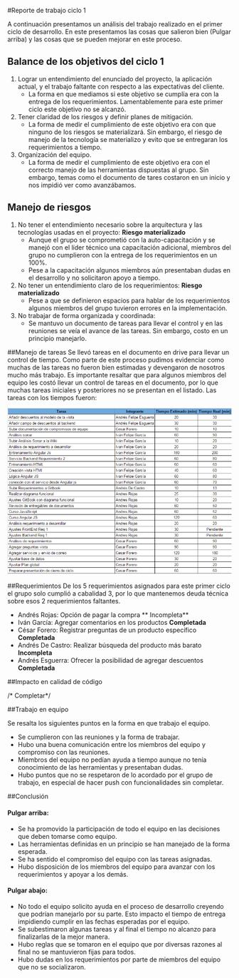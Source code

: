#Reporte de trabajo ciclo 1

A continuación presentamos un análisis del trabajo realizado en el primer ciclo de desarrollo. En este presentamos las cosas que salieron bien (Pulgar arriba) y las cosas que se pueden mejorar en este proceso.

## Balance de los objetivos del ciclo 1

1. Lograr un entendimiento del enunciado del proyecto, la aplicación actual, y el trabajo faltante con respecto a las expectativas del cliente.
    * La forma en que mediamos si este objetivo se cumplía era con la entrega de los requerimientos. Lamentablemente para este primer ciclo este objetivo no se alcanzó.
2. Tener claridad de los riesgos y definir planes de mitigación.	
	* La forma de medir el cumplimiento de este objetivo era con que ninguno de los riesgos se materializará. Sin embargo, el riesgo de manejo de la tecnología se materializo y evito que se entregaran los requerimientos a tiempo.
3. Organización del equipo.
	* La forma de medir el cumplimiento de este objetivo era con el correcto manejo de las herramientas dispuestas al grupo. Sin embargo, temas como el documento de tares costaron en un inicio y nos impidió ver como avanzábamos.
	
## Manejo de riesgos
1. No tener el entendimiento necesario sobre la arquitectura y las tecnologías usadas en el proyecto: **Riesgo materializado**
    * Aunque el grupo se comprometió con la auto-capacitación y se manejó con el líder técnico una capacitación adicional, miembros del grupo no cumplieron con la entrega de los requerimientos en un 100%. 
    * Pese a la capacitación algunos miembros aún presentaban dudas en el desarrollo y no solicitaron apoyo a tiempo.
2. No tener un entendimiento claro de los requerimientos: **Riesgo materializado**
    * Pese a que se definieron espacios para hablar de los requerimientos algunos miembros del grupo tuvieron errores en la implementación.
3. No trabajar de forma organizada y coordinada:
    * Se mantuvo un documento de tareas para llevar el control y en las reuniones se veía el avance de las tareas. Sin embargo, costo en un principio manejarlo.


##Manejo de tareas
Se llevó tareas en el documento en drive para llevar un control de tiempo. Como parte de este proceso pudimos evidenciar como muchas de las tareas no fueron bien estimadas y devengaron de nosotros mucho más trabajo.
Es importante resaltar que para algunos miembros del equipo les costó llevar un control de tareas en el documento, por lo que muchas tareas iniciales y posteriores no se presentan en el listado.
Las tareas con los tiempos fueron: 

![](tiempos.PNG)

##Requerimientos
De los 5 requerimientos asignados para este primer ciclo el grupo solo cumplió a cabalidad 3, por lo que mantenemos deuda técnica sobre esos 2 requerimientos faltantes.

* Andrés Rojas: Opción de pagar la compra ** Incompleta**
* Iván García: Agregar comentarios en los productos **Completada**
* César Forero: Registrar preguntas de un producto específico **Completada**
* Andrés De Castro: Realizar búsqueda del producto más barato **Incompleta**
* Andrés Esguerra: Ofrecer la posibilidad de agregar descuentos **Completada**

##Impacto en calidad de código

/* Completar*/

##Trabajo en equipo

Se resalta los siguientes puntos en la forma en que trabajo el equipo.
* Se cumplieron con las reuniones y la forma de trabajar.
* Hubo una buena comunicación entre los miembros del equipo y compromiso con las reuniones.
* Miembros del equipo no pedían ayuda a tiempo aunque no tenía conocimiento de las herramientas y presentaban dudas.
* Hubo puntos que no se respetaron de lo acordado por el grupo de trabajo, en especial de hacer push con funcionalidades sin completar.

##Conclusión
#### Pulgar arriba: 
* Se ha promovido la participación de todo el equipo en las decisiones que deben tomarse como equipo.
* Las herramientas definidas en un principio se han manejado de la forma esperada.
* Se ha sentido el compromiso del equipo con las tareas asignadas.
* Hubo disposición de los miembros del equipo para avanzar con los requerimientos y apoyar a los demás.

#### Pulgar abajo: 
* No todo el equipo solicito ayuda en el proceso de desarrollo creyendo que podrían manejarlo por su parte. Esto impacto el tiempo de entrega impidiendo cumplir en las fechas esperadas por el equipo.
* Se subestimaron algunas tareas y al final el tiempo no alcanzo para finalizarlas de la mejor manera.
* Hubo reglas que se tomaron en el equipo que por diversas razones al final no se mantuvieron fijas para todos.
* Hubo dudas en los requerimientos por parte de miembros del equipo que no se socializaron.

